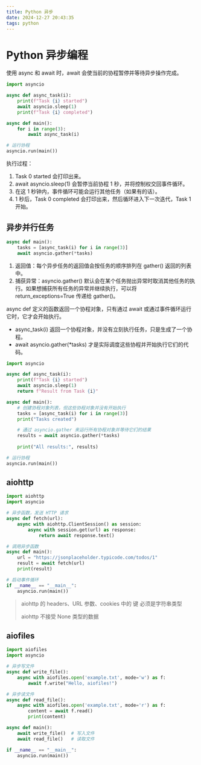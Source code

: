 ```yaml
---
title: Python 异步
date: 2024-12-27 20:43:35
tags: python
---
```


# Python 异步编程

使用 async 和 await 时，await 会使当前的协程暂停并等待异步操作完成。

```python
import asyncio

async def async_task(i):
    print(f"Task {i} started")
    await asyncio.sleep(1)
    print(f"Task {i} completed")

async def main():
    for i in range(3):
        await async_task(i)

# 运行协程
asyncio.run(main())
```

执行过程：

1. Task 0 started 会打印出来。
2. await asyncio.sleep(1) 会暂停当前协程 1 秒，并将控制权交回事件循环。
3. 在这 1 秒钟内，事件循环可能会运行其他任务（如果有的话）。
4. 1 秒后，Task 0 completed 会打印出来，然后循环进入下一次迭代，Task 1 开始。

## 异步并行任务

```python
async def main():
    tasks = [async_task(i) for i in range(3)]
    await asyncio.gather(*tasks)
```

1. 返回值：每个异步任务的返回值会按任务的顺序排列在 gather() 返回的列表中。
2. 捕获异常：asyncio.gather() 默认会在某个任务抛出异常时取消其他任务的执行。如果想捕获所有任务的异常并继续执行，可以将 return_exceptions=True 传递给 gather()。

async def 定义的函数返回一个协程对象，只有通过 await 或通过事件循环运行它时，它才会开始执行。

- async_task(i) 返回一个协程对象，并没有立刻执行任务，只是生成了一个协程。
- await asyncio.gather(*tasks) 才是实际调度这些协程并开始执行它们的代码。

```python
import asyncio

async def async_task(i):
    print(f"Task {i} started")
    await asyncio.sleep(1)
    return f"Result from Task {i}"

async def main():
    # 创建协程对象列表，但这些协程对象并没有开始执行
    tasks = [async_task(i) for i in range(3)]
    print("Tasks created")

    # 通过 asyncio.gather 来运行所有协程对象并等待它们的结果
    results = await asyncio.gather(*tasks)
    
    print("All results:", results)

# 运行协程
asyncio.run(main())
```

## aiohttp

```python
import aiohttp
import asyncio

# 异步函数，发送 HTTP 请求
async def fetch(url):
    async with aiohttp.ClientSession() as session:
        async with session.get(url) as response:
            return await response.text()

# 调用异步函数
async def main():
    url = "https://jsonplaceholder.typicode.com/todos/1"
    result = await fetch(url)
    print(result)

# 启动事件循环
if __name__ == "__main__":
    asyncio.run(main())
```

> aiohttp 的 headers、URL 参数、cookies 中的 键 必须是字符串类型
> 
> aiohttp 不接受 None 类型的数据

## aiofiles

```python
import aiofiles
import asyncio

# 异步写文件
async def write_file():
    async with aiofiles.open('example.txt', mode='w') as f:
        await f.write("Hello, aiofiles!")

# 异步读文件
async def read_file():
    async with aiofiles.open('example.txt', mode='r') as f:
        content = await f.read()
        print(content)

async def main():
    await write_file()  # 写入文件
    await read_file()   # 读取文件

if __name__ == "__main__":
    asyncio.run(main())
```

